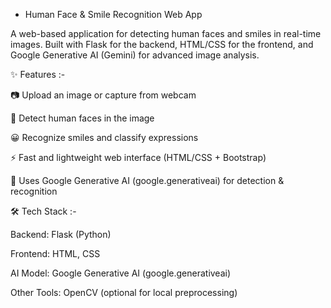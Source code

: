 - Human Face & Smile Recognition Web App

A web-based application for detecting human faces and smiles in real-time images.
Built with Flask for the backend, HTML/CSS for the frontend, and Google Generative AI (Gemini) for advanced image analysis.

✨ Features :-

📷 Upload an image or capture from webcam

👤 Detect human faces in the image

😀 Recognize smiles and classify expressions

⚡ Fast and lightweight web interface (HTML/CSS + Bootstrap)

🔗 Uses Google Generative AI (google.generativeai) for detection & recognition

🛠️ Tech Stack :-

Backend: Flask (Python)

Frontend: HTML, CSS 

AI Model: Google Generative AI (google.generativeai)

Other Tools: OpenCV (optional for local preprocessing)
